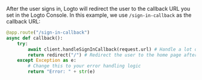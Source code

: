 After the user signs in, Logto will redirect the user to the callback URL you set in the Logto Console. In this example, we use `/sign-in-callback` as the callback URL:

```python
@app.route("/sign-in-callback")
async def callback():
    try:
        await client.handleSignInCallback(request.url) # Handle a lot of stuff
        return redirect("/") # Redirect the user to the home page after a successful sign-in
    except Exception as e:
        # Change this to your error handling logic
        return "Error: " + str(e)
```
